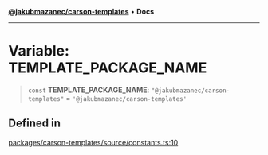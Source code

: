 [**@jakubmazanec/carson-templates**](../README.md) • **Docs**

---

# Variable: TEMPLATE_PACKAGE_NAME

> `const` **TEMPLATE_PACKAGE_NAME**: `"@jakubmazanec/carson-templates"` =
> `'@jakubmazanec/carson-templates'`

## Defined in

[packages/carson-templates/source/constants.ts:10](https://github.com/jakubmazanec/tools/blob/3137813ef46c72d3c081751f960a2aa2c61ad567/packages/carson-templates/source/constants.ts#L10)

